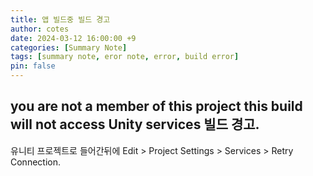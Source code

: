 ```yaml
---
title: 앱 빌드중 빌드 경고
author: cotes
date: 2024-03-12 16:00:00 +9
categories: [Summary Note]
tags: [summary note, eror note, error, build error]
pin: false
---
```


## you are not a member of this project this build will not access Unity services 빌드 경고.

유니티 프로젝트로 들어간뒤에 Edit > Project Settings > Services > Retry Connection.